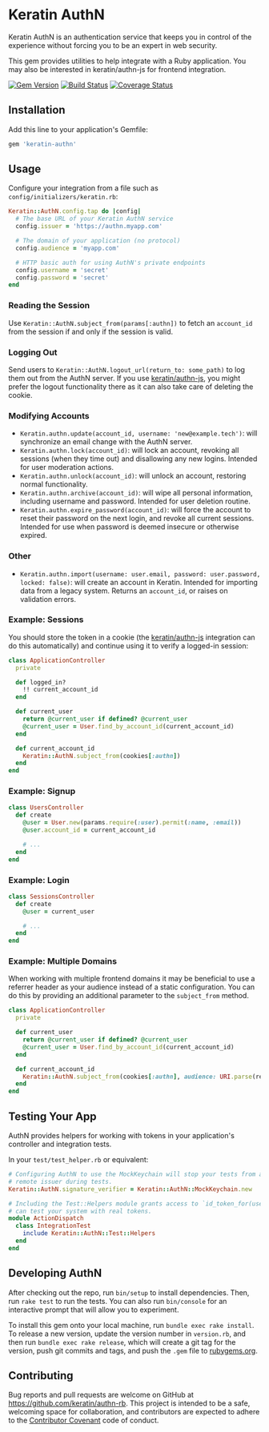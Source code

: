 # Keratin AuthN

Keratin AuthN is an authentication service that keeps you in control of the experience without forcing you to be an expert in web security.

This gem provides utilities to help integrate with a Ruby application. You may also be interested in keratin/authn-js for frontend integration.

[![Gem Version](https://badge.fury.io/rb/keratin-authn.svg)](http://badge.fury.io/rb/keratin-authn) [![Build Status](https://travis-ci.org/keratin/authn-rb.svg?branch=master)](https://travis-ci.org/keratin/authn-rb) [![Coverage Status](https://coveralls.io/repos/github/keratin/authn/badge.svg?branch=master)](https://coveralls.io/github/keratin/authn?branch=master)

## Installation

Add this line to your application's Gemfile:

```ruby
gem 'keratin-authn'
```

## Usage

Configure your integration from a file such as `config/initializers/keratin.rb`:

```ruby
Keratin::AuthN.config.tap do |config|
  # The base URL of your Keratin AuthN service
  config.issuer = 'https://authn.myapp.com'

  # The domain of your application (no protocol)
  config.audience = 'myapp.com'

  # HTTP basic auth for using AuthN's private endpoints
  config.username = 'secret'
  config.password = 'secret'
end
```

### Reading the Session

Use `Keratin::AuthN.subject_from(params[:authn])` to fetch an `account_id` from the session if and
only if the session is valid.

### Logging Out

Send users to `Keratin::AuthN.logout_url(return_to: some_path)` to log them out from the AuthN
server. If you use [keratin/authn-js](https://github.com/keratin/authn-js), you might prefer the
logout functionality there as it can also take care of deleting the cookie.

### Modifying Accounts

* `Keratin.authn.update(account_id, username: 'new@example.tech')`: will synchronize an email change
  with the AuthN server.
* `Keratin.authn.lock(account_id)`: will lock an account, revoking all sessions (when they time out)
  and disallowing any new logins. Intended for user moderation actions.
* `Keratin.authn.unlock(account_id)`: will unlock an account, restoring normal functionality.
* `Keratin.authn.archive(account_id)`: will wipe all personal information, including username and
  password. Intended for user deletion routine.
* `Keratin.authn.expire_password(account_id)`: will force the account to reset their password on the
  next login, and revoke all current sessions. Intended for use when password is deemed insecure or
  otherwise expired.

### Other

* `Keratin.authn.import(username: user.email, password: user.password, locked: false)`: will create
  an account in Keratin. Intended for importing data from a legacy system. Returns an `account_id`,
  or raises on validation errors.

### Example: Sessions

You should store the token in a cookie (the [keratin/authn-js](https://github.com/keratin/authn-js)
integration can do this automatically) and continue using it to verify a logged-in session:

```ruby
class ApplicationController
  private

  def logged_in?
    !! current_account_id
  end

  def current_user
    return @current_user if defined? @current_user
    @current_user = User.find_by_account_id(current_account_id)
  end

  def current_account_id
    Keratin::AuthN.subject_from(cookies[:authn])
  end
end
```

### Example: Signup

```ruby
class UsersController
  def create
    @user = User.new(params.require(:user).permit(:name, :email))
    @user.account_id = current_account_id

    # ...
  end
end
```

### Example: Login

```ruby
class SessionsController
  def create
    @user = current_user

    # ...
  end
end
```

### Example: Multiple Domains

When working with multiple frontend domains it may be beneficial to use a referrer header as your audience instead of a static configuration. You can do this by providing an additional parameter to the `subject_from` method.

```ruby
class ApplicationController
  private

  def current_user
    return @current_user if defined? @current_user
    @current_user = User.find_by_account_id(current_account_id)
  end

  def current_account_id
    Keratin::AuthN.subject_from(cookies[:authn], audience: URI.parse(request.referer).host)
  end
end
```

## Testing Your App

AuthN provides helpers for working with tokens in your application's controller and integration tests.

In your `test/test_helper.rb` or equivalent:

```ruby
# Configuring AuthN to use the MockKeychain will stop your tests from attempting to connect to the
# remote issuer during tests.
Keratin::AuthN.signature_verifier = Keratin::AuthN::MockKeychain.new

# Including the Test::Helpers module grants access to `id_token_for(user.account_id)`, so that you
# can test your system with real tokens.
module ActionDispatch
  class IntegrationTest
    include Keratin::AuthN::Test::Helpers
  end
end
```

## Developing AuthN

After checking out the repo, run `bin/setup` to install dependencies. Then, run `rake test` to run the tests. You can also run `bin/console` for an interactive prompt that will allow you to experiment.

To install this gem onto your local machine, run `bundle exec rake install`. To release a new version, update the version number in `version.rb`, and then run `bundle exec rake release`, which will create a git tag for the version, push git commits and tags, and push the `.gem` file to [rubygems.org](https://rubygems.org).

## Contributing

Bug reports and pull requests are welcome on GitHub at https://github.com/keratin/authn-rb. This project is intended to be a safe, welcoming space for collaboration, and contributors are expected to adhere to the [Contributor Covenant](http://contributor-covenant.org) code of conduct.
